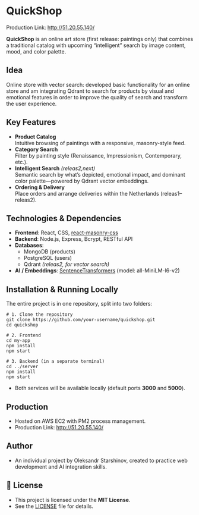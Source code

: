 # QuickShop

Production Link: http://51.20.55.140/

**QuickShop** is an online art store (first release: paintings only) that combines a traditional catalog with upcoming “intelligent” search by image content, mood, and color palette.

## Idea

Online store with vector search: developed basic functionality for an online store and am integrating Qdrant to search for products by visual and emotional features in order to improve the quality of search and transform the user experience.

## Key Features

- **Product Catalog**  
  Intuitive browsing of paintings with a responsive, masonry-style feed.  
- **Category Search**  
  Filter by painting style (Renaissance, Impressionism, Contemporary, etc.).  
- **Intelligent Search** *(releas2,next)*  
  Semantic search by what’s depicted, emotional impact, and dominant color palette—powered by Qdrant vector embeddings.  
- **Ordering & Delivery**  
  Place orders and arrange deliveries within the Netherlands (releas1–releas2).

## Technologies & Dependencies

- **Frontend**: React, CSS, [react-masonry-css](https://github.com/paulcollett/react-masonry-css)  
- **Backend**: Node.js, Express, Bcrypt, RESTful API  
- **Databases**:  
  - MongoDB (products)  
  - PostgreSQL (users)  
  - Qdrant *(releas2, for vector search)*  
- **AI / Embeddings**: [SentenceTransformers](https://github.com/UKPLab/sentence-transformers) (model: all-MiniLM-l6-v2)

## Installation & Running Locally

The entire project is in one repository, split into two folders:

```
# 1. Clone the repository
git clone https://github.com/your-username/quickshop.git
cd quickshop

# 2. Frontend
cd my-app
npm install
npm start

# 3. Backend (in a separate terminal)
cd ../server
npm install
npm start
```
- Both services will be available locally (default ports **3000** and **5000**).

## Production

- Hosted on AWS EC2 with PM2 process management.
- Production Link: http://51.20.55.140/

## Author

- An individual project by Oleksandr Starshinov, created to practice web development and AI integration skills.

## 📄 License

- This project is licensed under the **MIT License**.  
- See the [LICENSE](LICENSE) file for details.  
